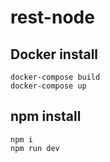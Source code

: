 # rest-node

## Docker install

```
docker-compose build
docker-compose up
```

## npm install

```
npm i
npm run dev
```
